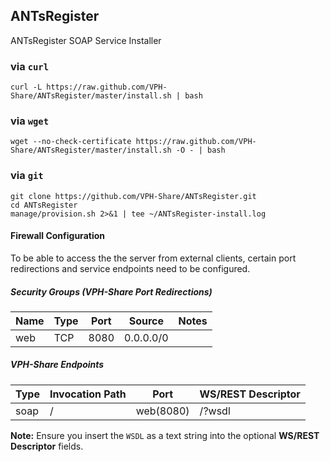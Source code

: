 ## ANTsRegister

ANTsRegister SOAP Service Installer

### via `curl`

```Shell
curl -L https://raw.github.com/VPH-Share/ANTsRegister/master/install.sh | bash
```

### via `wget`

```Shell
wget --no-check-certificate https://raw.github.com/VPH-Share/ANTsRegister/master/install.sh -O - | bash
```

### via `git`

```Shell
git clone https://github.com/VPH-Share/ANTsRegister.git
cd ANTsRegister
manage/provision.sh 2>&1 | tee ~/ANTsRegister-install.log
```

#### Firewall Configuration

To be able to access the the server from external clients, certain port redirections and service endpoints need to be configured.

##### Security Groups (VPH-Share Port Redirections)

<table>
<thead>
<tr>
<th>Name    </th>
<th> Type </th>
<th> Port </th>
<th> Source    </th>
<th> Notes </th>
</tr>
</thead>
<tbody>
<tr>
<td>web </td>
<td> TCP  </td>
<td> 8080 </td>
<td> 0.0.0.0/0 </td>
<td>       </td>
</tr>
</tbody>
</table>

##### VPH-Share Endpoints

<table>
<thead>
<tr>
<th>Type         </th>
<th> Invocation Path       </th>
<th> Port      </th>
<th> WS/REST Descriptor</th>
</tr>
</thead>
<tbody>
<tr>
<td>soap         </td>
<td> /  </td>
<td> web(8080) </td>
<td> /?wsdl</td>
</tr>
</tbody>
</table>

**Note:** Ensure you insert the `WSDL` as a text string into the optional **WS/REST Descriptor** fields.

